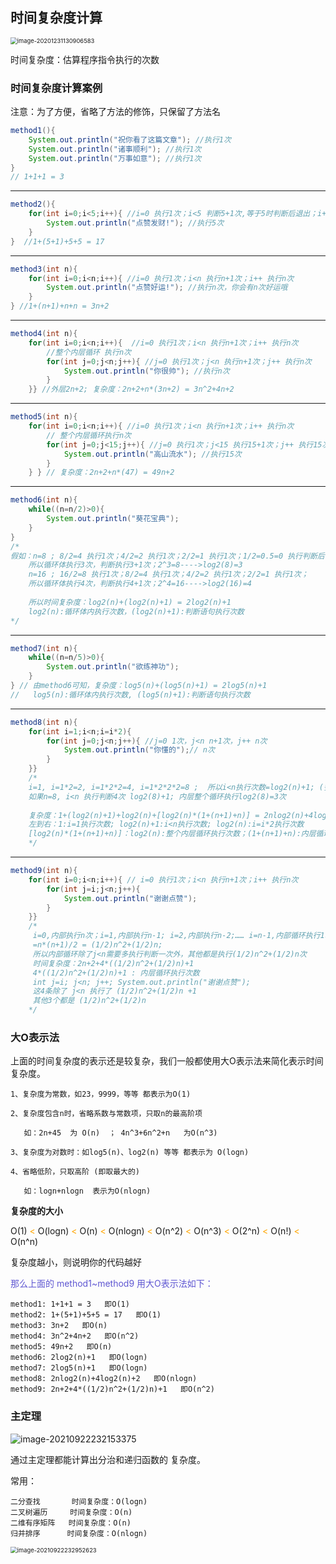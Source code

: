 ## 时间复杂度计算

<img src="https://gitee.com/panqiyi/pqimg/raw/master/20201231130906.png" alt="image-20201231130906583" style="zoom: 67%;" />

时间复杂度：估算程序指令执行的次数

### 时间复杂度计算案例

注意：为了方便，省略了方法的修饰，只保留了方法名

```Java
method1(){
	System.out.println("祝你看了这篇文章"); //执行1次
	System.out.println("诸事顺利"); //执行1次
	System.out.println("万事如意"); //执行1次
}
// 1+1+1 = 3
```

****

```Java
method2(){
	for(int i=0;i<5;i++){ //i=0 执行1次；i<5 判断5+1次,等于5时判断后退出；i++ 执行5次
		System.out.println("点赞发财!"); //执行5次
	}
}  //1+(5+1)+5+5 = 17
```

****

```java
method3(int n){
	for(int i=0;i<n;i++){ //i=0 执行1次；i<n 执行n+1次；i++ 执行n次
		System.out.println("点赞好运!"); //执行n次，你会有n次好运哦
	}
} //1+(n+1)+n+n = 3n+2
```

****

```java
method4(int n){
	for(int i=0;i<n;i++){  //i=0 执行1次；i<n 执行n+1次；i++ 执行n次
		//整个内层循环 执行n次
		for(int j=0;j<n;j++){ //j=0 执行1次；j<n 执行n+1次；j++ 执行n次
			System.out.println("你很帅"); //执行n次
		}
	}} //外层2n+2; 复杂度：2n+2+n*(3n+2) = 3n^2+4n+2
```

****

```java
method5(int n){
	for(int i=0;i<n;i++){ //i=0 执行1次；i<n 执行n+1次；i++ 执行n次
		// 整个内层循环执行n次
		for(int j=0;j<15;j++){ //j=0 执行1次；j<15 执行15+1次；j++ 执行15次
			System.out.println("高山流水"); //执行15次
		}
	} } // 复杂度：2n+2+n*(47) = 49n+2
```

****

```Java
method6(int n){
	while((n=n/2)>0){
		System.out.println("葵花宝典");
	}
}
/*
假如：n=8 ; 8/2=4 执行1次；4/2=2 执行1次；2/2=1 执行1次；1/2=0.5=0 执行判断后，不进入循环体。
	所以循环体执行3次，判断执行3+1次；2^3=8---->log2(8)=3
	n=16 ; 16/2=8 执行1次；8/2=4 执行1次；4/2=2 执行1次；2/2=1 执行1次；
	所以循环体执行4次，判断执行4+1次；2^4=16---->log2(16)=4
	
	所以时间复杂度：log2(n)+(log2(n)+1) = 2log2(n)+1
	log2(n):循环体内执行次数，(log2(n)+1):判断语句执行次数
*/
```

****

```Java
method7(int n){
	while((n=n/5)>0){
		System.out.println("欲练神功");
	}
} // 由method6可知，复杂度：log5(n)+(log5(n)+1) = 2log5(n)+1
//   log5(n):循环体内执行次数, (log5(n)+1):判断语句执行次数      
```

****

```java
method8(int n){
	for(int i=1;i<n;i=i*2){
		for(int j=0;j<n;j++){ //j=0 1次，j<n n+1次，j++ n次
			System.out.println("你懂的");// n次
		}
	}}
	/*
	i=1, i=1*2=2, i=1*2*2=4, i=1*2*2*2=8 ;  所以i<n执行次数=log2(n)+1; (多1是判断一次不满足条件退出循环时)
	如果n=8, i<n 执行判断4次 log2(8)+1; 内层整个循环执行log2(8)=3次
	
	复杂度：1+(log2(n)+1)+log2(n)+[log2(n)*(1+(n+1)+n)] = 2nlog2(n)+4log2(n)+2
	左到右：1:i=1执行次数; log2(n)+1:i<n执行次数; log2(n):i=i*2执行次数
	[log2(n)*(1+(n+1)+n)]：log2(n):整个内层循环执行次数；(1+(n+1)+n):内层循环的执行次数
	*/
```

****

```java
method9(int n){
	for(int i=0;i<n;i++){ // i=0 执行1次；i<n 执行n+1次；i++ 执行n次
		for(int j=i;j<n;j++){
			System.out.println("谢谢点赞");
		}
	}}
	/*
	 i=0,内部执行n次；i=1,内部执行n-1; i=2,内部执行n-2;…… i=n-1,内部循环执行1次。等差数列
	 =n*(n+1)/2 = (1/2)n^2+(1/2)n; 
	 所以内部循环除了j<n需要多执行判断一次外，其他都是执行(1/2)n^2+(1/2)n次
	 时间复杂度：2n+2+4*((1/2)n^2+(1/2)n)+1 
	 4*((1/2)n^2+(1/2)n)+1 : 内层循环执行次数
	 int j=i; j<n; j++; System.out.println("谢谢点赞"); 
	 这4条除了 j<n 执行了 (1/2)n^2+(1/2)n +1 
	 其他3个都是 (1/2)n^2+(1/2)n
	*/
```



### 大O表示法

上面的时间复杂度的表示还是较复杂，我们一般都使用大O表示法来简化表示时间复杂度。

```
1、复杂度为常数，如23，9999，等等 都表示为O(1)

2、复杂度包含n时，省略系数与常数项，只取n的最高阶项

​	如：2n+45  为 O(n)  ； 4n^3+6n^2+n   为O(n^3)

3、复杂度为对数时：如log5(n)、log2(n) 等等 都表示为 O(logn)

4、省略低阶，只取高阶 (即取最大的)

​	如：logn+nlogn  表示为O(nlogn)
```

**复杂度的大小**

O(1) <font color=orange>< </font>O(logn)  <font color=orange>< </font>O(n) <font color=orange>< </font> O(nlogn)  <font color=orange>< </font> O(n^2) <font color=orange>< </font> O(n^3)  <font color=orange>< </font> O(2^n)  <font color=orange>< </font> O(n!)  <font color=orange>< </font>O(n^n)

复杂度越小，则说明你的代码越好

<font color='#5F57D2'>那么上面的 method1~method9 用大O表示法如下：</font>

```
method1: 1+1+1 = 3   即O(1)
method2: 1+(5+1)+5+5 = 17   即O(1)
method3: 3n+2   即O(n)
method4: 3n^2+4n+2   即O(n^2)
method5: 49n+2   即O(n)
method6: 2log2(n)+1   即O(logn)
method7: 2log5(n)+1   即O(logn)
method8: 2nlog2(n)+4log2(n)+2   即O(nlogn)
method9: 2n+2+4*((1/2)n^2+(1/2)n)+1   即O(n^2)
```



### 主定理

![image-20210922232153375](https://gitee.com/panqiyi/pqimg/raw/master/20210922232153.png)

通过主定理都能计算出分治和递归函数的 复杂度。

常用：

```
二分查找       时间复杂度：O(logn)
二叉树遍历     时间复杂度：O(n)
二维有序矩阵   时间复杂度：O(n)
归并排序      时间复杂度：O(nlogn)
```

<img src="https://gitee.com/panqiyi/pqimg/raw/master/20210922232953.png" alt="image-20210922232952623" style="zoom: 67%;" />

